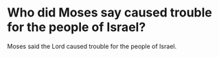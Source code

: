 # Who did Moses say caused trouble for the people of Israel?

Moses said the Lord caused trouble for the people of Israel.
